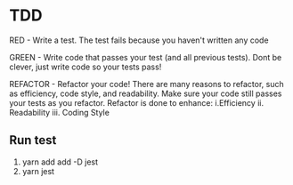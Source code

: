 # TDD

RED - Write a test. The test fails because you haven't written any code

GREEN - Write code that passes your test (and all previous tests). Dont be clever, just write code so your tests pass!

REFACTOR - Refactor your code! There are many reasons to refactor, such as efficiency, code style, and readability. Make sure your code still passes your tests as you refactor.
Refactor is done to enhance:
    i.Efficiency
    ii. Readability
    iii. Coding Style

## Run test

1. yarn add add -D jest
2. yarn jest
